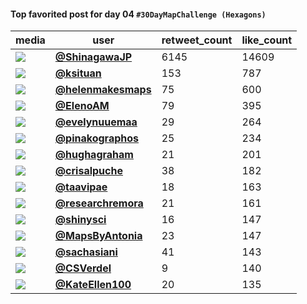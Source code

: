 #### Top favorited post for day 04 `#30DayMapChallenge (Hexagons)`
| media                                                                                         | user                                                                                 |   retweet_count |   like_count |
|-----------------------------------------------------------------------------------------------|--------------------------------------------------------------------------------------|-----------------|--------------|
| ![](https://pbs.twimg.com/media/FDWB_2-acAEhZi-.jpg)                                          | **[@ShinagawaJP](https://twitter.com/ShinagawaJP/status/1456229761366179843)**       |            6145 |        14609 |
| ![](https://pbs.twimg.com/media/FDU4Q0IX0AAIjyL.jpg)                                          | **[@ksituan](https://twitter.com/ksituan/status/1456283847255937027)**               |             153 |          787 |
| ![](https://pbs.twimg.com/media/FDWqeK-VQAQ7TqK.jpg)                                          | **[@helenmakesmaps](https://twitter.com/helenmakesmaps/status/1456258072834314248)** |              75 |          600 |
| ![](https://pbs.twimg.com/media/FDOFH4OWEAYjOBM.jpg)                                          | **[@ElenoAM](https://twitter.com/ElenoAM/status/1456066414234587138)**               |              79 |          395 |
| ![](https://pbs.twimg.com/media/FDVcQ3nX0AEB4-V.jpg)                                          | **[@evelynuuemaa](https://twitter.com/evelynuuemaa/status/1456172173027123203)**     |              29 |          264 |
| ![](https://pbs.twimg.com/media/FDT4_nBWQA4hEAW.jpg)                                          | **[@pinakographos](https://twitter.com/pinakographos/status/1456062370254630919)**   |              25 |          234 |
| ![](https://pbs.twimg.com/ext_tw_video_thumb/1456315207140134929/pu/img/izDivqVMVyUzleTE.jpg) | **[@hughagraham](https://twitter.com/hughagraham/status/1456315600242937861)**       |              21 |          201 |
| ![](https://pbs.twimg.com/media/FDTx18JXIAYaxTe.jpg)                                          | **[@crisalpuche](https://twitter.com/crisalpuche/status/1456055075101622272)**       |              38 |          182 |
| ![](https://pbs.twimg.com/media/FDVke-IX0AA-NiJ.jpg)                                          | **[@taavipae](https://twitter.com/taavipae/status/1456180554479644673)**             |              18 |          163 |
| ![](https://pbs.twimg.com/ext_tw_video_thumb/1456359419973980163/pu/img/b3yxtQmOuw59e8xF.jpg) | **[@researchremora](https://twitter.com/researchremora/status/1456359573468684293)** |              21 |          161 |
| ![](https://pbs.twimg.com/media/FDWVGreXIAUIOsJ.jpg)                                          | **[@shinysci](https://twitter.com/shinysci/status/1456265664356700173)**             |              16 |          147 |
| ![](https://pbs.twimg.com/media/FDVYuhFWQAIf_NF.jpg)                                          | **[@MapsByAntonia](https://twitter.com/MapsByAntonia/status/1456167613415972867)**   |              23 |          147 |
| ![](https://pbs.twimg.com/media/FDXdcU1WYAg3r_u.jpg)                                          | **[@sachasiani](https://twitter.com/sachasiani/status/1456314079635779584)**         |              41 |          143 |
| ![](https://pbs.twimg.com/media/FDWEtl9UcAYuZyd.jpg)                                          | **[@CSVerdel](https://twitter.com/CSVerdel/status/1456216018032885768)**             |               9 |          140 |
| ![](https://pbs.twimg.com/media/FDNnTe5X0AE7UXh.jpg)                                          | **[@KateEllen100](https://twitter.com/KateEllen100/status/1456169090729615361)**     |              20 |          135 |
 
